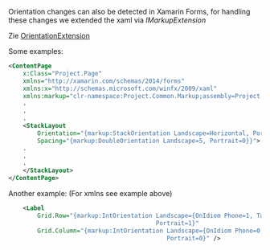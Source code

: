 Orientation changes can also be detected in Xamarin Forms, for handling these changes we extended the xaml via *IMarkupExtension*

Zie [OrientationExtension](./OrientationExtension.md)

Some examples:

```xml
<ContentPage
    x:Class="Project.Page"
    xmlns="http://xamarin.com/schemas/2014/forms"
    xmlns:x="http://schemas.microsoft.com/winfx/2009/xaml"
    xmlns:markup="clr-namespace:Project.Common.Markup;assembly=Project.Common">
    .
    .
    .
    <StackLayout
        Orientation="{markup:StackOrientation Landscape=Horizontal, Portrait=Vertical}}"
        Spacing="{markup:DoubleOrientation Landscape=5, Portrait=0}}">
    .
    .
    .
    </StackLayout>
</ContentPage>
```

Another example: (For xmlns see example above)

```xml
    <Label
        Grid.Row="{markup:IntOrientation Landscape={OnIdiom Phone=1, Tablet=0},
                                         Portrait=1}"
        Grid.Column="{markup:IntOrientation Landscape={OnIdiom Phone=0, Tablet=1},
                                            Portrait=0}" />
```
